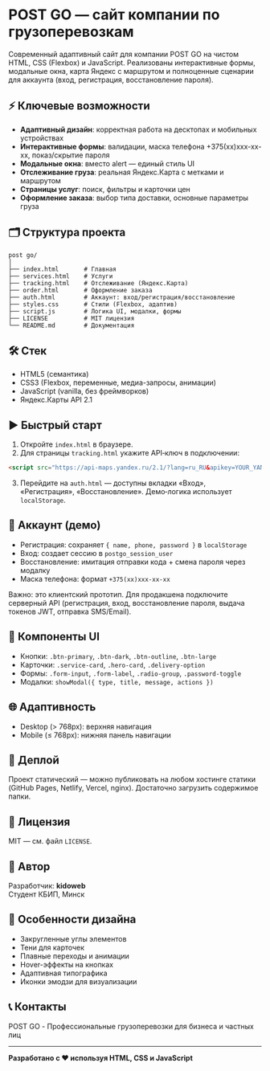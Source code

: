 # POST GO — сайт компании по грузоперевозкам

Современный адаптивный сайт для компании POST GO на чистом HTML, CSS (Flexbox) и JavaScript. Реализованы интерактивные формы, модальные окна, карта Яндекс с маршрутом и полноценные сценарии для аккаунта (вход, регистрация, восстановление пароля).

## ⚡ Ключевые возможности

- **Адаптивный дизайн**: корректная работа на десктопах и мобильных устройствах
- **Интерактивные формы**: валидации, маска телефона +375(xx)xxx-xx-xx, показ/скрытие пароля
- **Модальные окна**: вместо alert — единый стиль UI
- **Отслеживание груза**: реальная Яндекс.Карта с метками и маршрутом
- **Страницы услуг**: поиск, фильтры и карточки цен
- **Оформление заказа**: выбор типа доставки, основные параметры груза

## 🗂️ Структура проекта

```
post go/
│
├── index.html       # Главная
├── services.html    # Услуги
├── tracking.html    # Отслеживание (Яндекс.Карта)
├── order.html       # Оформление заказа
├── auth.html        # Аккаунт: вход/регистрация/восстановление
├── styles.css       # Стили (Flexbox, адаптив)
├── script.js        # Логика UI, модалки, формы
├── LICENSE          # MIT лицензия
└── README.md        # Документация
```

## 🛠 Стек

- HTML5 (семантика)
- CSS3 (Flexbox, переменные, медиа-запросы, анимации)
- JavaScript (vanilla, без фреймворков)
- Яндекс.Карты API 2.1

## ▶️ Быстрый старт

1) Откройте `index.html` в браузере.
2) Для страницы `tracking.html` укажите API‑ключ в подключении:

```html
<script src="https://api-maps.yandex.ru/2.1/?lang=ru_RU&apikey=YOUR_YANDEX_API_KEY" defer></script>
```

3) Перейдите на `auth.html` — доступны вкладки «Вход», «Регистрация», «Восстановление». Демо‑логика использует `localStorage`.

## 🔐 Аккаунт (демо)

- Регистрация: сохраняет `{ name, phone, password }` в `localStorage`
- Вход: создает сессию в `postgo_session_user`
- Восстановление: имитация отправки кода + смена пароля через модалку
- Маска телефона: формат `+375(xx)xxx-xx-xx`

Важно: это клиентский прототип. Для продакшена подключите серверный API (регистрация, вход, восстановление пароля, выдача токенов JWT, отправка SMS/Email).

## 🧩 Компоненты UI

- Кнопки: `.btn-primary`, `.btn-dark`, `.btn-outline`, `.btn-large`
- Карточки: `.service-card`, `.hero-card`, `.delivery-option`
- Формы: `.form-input`, `.form-label`, `.radio-group`, `.password-toggle`
- Модалки: `showModal({ type, title, message, actions })`

## 🌐 Адаптивность

- Desktop (> 768px): верхняя навигация
- Mobile (≤ 768px): нижняя панель навигации

## 🚀 Деплой

Проект статический — можно публиковать на любом хостинге статики (GitHub Pages, Netlify, Vercel, nginx). Достаточно загрузить содержимое папки.

## 📄 Лицензия

MIT — см. файл `LICENSE`.

## 👤 Автор

Разработчик: **kidoweb**  
Студент КБИП, Минск

## 🌟 Особенности дизайна

- Закругленные углы элементов
- Тени для карточек
- Плавные переходы и анимации
- Hover-эффекты на кнопках
- Адаптивная типографика
- Иконки эмодзи для визуализации

## 📞 Контакты

POST GO - Профессиональные грузоперевозки для бизнеса и частных лиц

---

**Разработано с ❤️ используя HTML, CSS и JavaScript**

